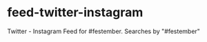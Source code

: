 feed-twitter-instagram
======================

Twitter - Instagram Feed for #festember. Searches by "#festember"
